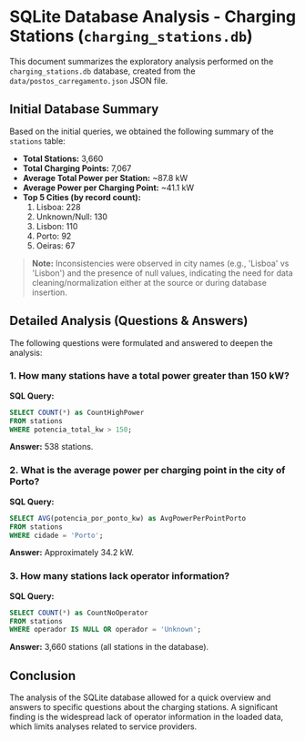 # SQLite Database Analysis - Charging Stations (`charging_stations.db`)

This document summarizes the exploratory analysis performed on the `charging_stations.db` database, created from the `data/postos_carregamento.json` JSON file.

## Initial Database Summary

Based on the initial queries, we obtained the following summary of the `stations` table:

*   **Total Stations:** 3,660
*   **Total Charging Points:** 7,067
*   **Average Total Power per Station:** ~87.8 kW
*   **Average Power per Charging Point:** ~41.1 kW
*   **Top 5 Cities (by record count):**
    1.  Lisboa: 228
    2.  Unknown/Null: 130
    3.  Lisbon: 110
    4.  Porto: 92
    5.  Oeiras: 67

> **Note:** Inconsistencies were observed in city names (e.g., 'Lisboa' vs 'Lisbon') and the presence of null values, indicating the need for data cleaning/normalization either at the source or during database insertion.

## Detailed Analysis (Questions & Answers)

The following questions were formulated and answered to deepen the analysis:

### 1. How many stations have a total power greater than 150 kW?

**SQL Query:**
```sql
SELECT COUNT(*) as CountHighPower
FROM stations
WHERE potencia_total_kw > 150;
```

**Answer:** 538 stations.

### 2. What is the average power per charging point in the city of Porto?

**SQL Query:**
```sql
SELECT AVG(potencia_por_ponto_kw) as AvgPowerPerPointPorto
FROM stations
WHERE cidade = 'Porto';
```

**Answer:** Approximately 34.2 kW.

### 3. How many stations lack operator information?

**SQL Query:**
```sql
SELECT COUNT(*) as CountNoOperator
FROM stations
WHERE operador IS NULL OR operador = 'Unknown';
```

**Answer:** 3,660 stations (all stations in the database).

## Conclusion

The analysis of the SQLite database allowed for a quick overview and answers to specific questions about the charging stations. A significant finding is the widespread lack of operator information in the loaded data, which limits analyses related to service providers.